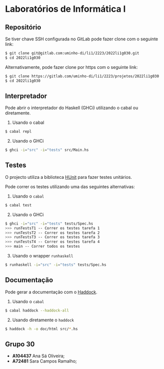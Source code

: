 # Laboratórios de Informática I

## Repositório

Se tiver chave SSH configurada no GitLab pode fazer clone com o seguinte link:

```bash
$ git clone git@gitlab.com:uminho-di/li1/2223/2022li1g030.git
$ cd 2022li1g030
```

Alternativamente, pode fazer clone por https com o seguinte link:

```bash
$ git clone https://gitlab.com/uminho-di/li1/2223/projetos/2022li1g030.git
$ cd 2022li1g030
```

## Interpretador

Pode abrir o interpretador do Haskell (GHCi) utilizando o cabal ou diretamente.

1. Usando o cabal

```bash
$ cabal repl
```

2. Usando o GHCi

```bash
$ ghci -i="src" -i="tests" src/Main.hs
```

## Testes

O projecto utiliza a biblioteca [HUnit](https://hackage.haskell.org/package/HUnit) para fazer testes unitários.

Pode correr os testes utilizando uma das seguintes alternativas:

1. Usando o `cabal`

```bash
$ cabal test
```

2. Usando o GHCi

```bash
$ ghci -i="src" -i="tests" tests/Spec.hs
>>> runTestsT1 -- Correr os testes tarefa 1
>>> runTestsT2 -- Correr os testes tarefa 2
>>> runTestsT3 -- Correr os testes tarefa 3
>>> runTestsT4 -- Correr os testes tarefa 4
>>> main -- Correr todos os testes
```

3. Usando o wrapper `runhaskell`

```bash
$ runhaskell -i="src" -i="tests" tests/Spec.hs
```

## Documentação

Pode gerar a documentação com o [Haddock](https://haskell-haddock.readthedocs.io/).

1. Usando o `cabal`

```bash
$ cabal haddock --haddock-all
```

2. Usando diretamente o `haddock`

```bash
$ haddock -h -o doc/html src/*.hs
```

## Grupo 30

- **A104437** Ana Sá Oliveira;
- **A72481** Sara Campos Ramalho;
